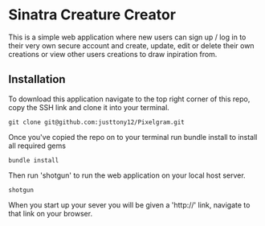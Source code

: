 # Sinatra Creature Creator

This is a simple web application where new users can sign up / log in to their very own secure account and create, update, edit or delete their own creations or view other users creations to draw inpiration from.

## Installation

To download this application navigate to the top right corner of this repo, copy the SSH link and clone it into your terminal.

` git clone git@github.com:justtony12/Pixelgram.git `

Once you've copied the repo on to your terminal run bundle install to install all required gems

` bundle install `

Then run 'shotgun' to run the web application on your local host server.

` shotgun `

When you start up your sever you will be given a 'http://' link, navigate to that link on your browser.

